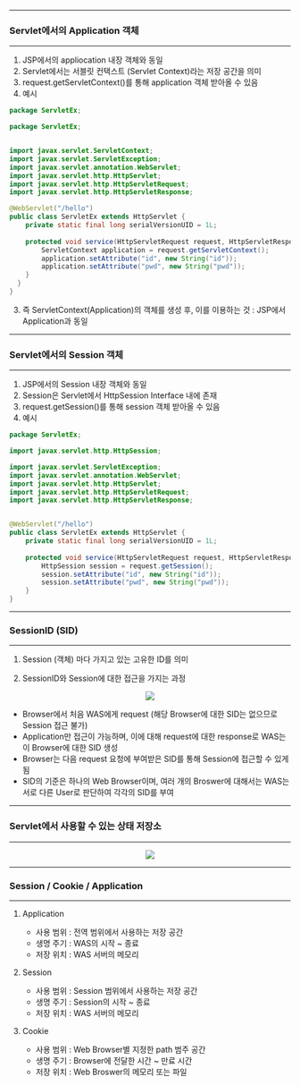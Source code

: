-----
### Servlet에서의 Application 객체
-----
1. JSP에서의 appliocation 내장 객체와 동일
2. Servlet에서는 서블릿 컨택스트 (Servlet Context)라는 저장 공간을 의미
3. request.getServletContext()를 통해 application 객체 받아올 수 있음
4. 예시
```java
package ServletEx;

package ServletEx;


import javax.servlet.ServletContext;
import javax.servlet.ServletException;
import javax.servlet.annotation.WebServlet;
import javax.servlet.http.HttpServlet;
import javax.servlet.http.HttpServletRequest;
import javax.servlet.http.HttpServletResponse;

@WebServlet("/hello")
public class ServletEx extends HttpServlet {
  	private static final long serialVersionUID = 1L;
         
  	protected void service(HttpServletRequest request, HttpServletResponse response) throws ServletException, IOException {
  	    ServletContext application = request.getServletContext();
  	    application.setAttribute("id", new String("id"));
  	    application.setAttribute("pwd", new String("pwd"));
  	}
  }
}

```

3. 즉 ServletContext(Application)의 객체를 생성 후, 이를 이용하는 것 : JSP에서 Application과 동일

-----
### Servlet에서의 Session 객체
-----
1. JSP에서의 Session 내장 객체와 동일
2. Session은 Servlet에서 HttpSession Interface 내에 존재
3. request.getSession()를 통해 session 객체 받아올 수 있음
4. 예시
```java
package ServletEx;

import javax.servlet.http.HttpSession;

import javax.servlet.ServletException;
import javax.servlet.annotation.WebServlet;
import javax.servlet.http.HttpServlet;
import javax.servlet.http.HttpServletRequest;
import javax.servlet.http.HttpServletResponse;


@WebServlet("/hello")
public class ServletEx extends HttpServlet {
	private static final long serialVersionUID = 1L;
       
	protected void service(HttpServletRequest request, HttpServletResponse response) throws ServletException, IOException {
	    HttpSession session = request.getSession();
	    session.setAttribute("id", new String("id"));
	    session.setAttribute("pwd", new String("pwd"));
	}
}
```

-----
### SessionID (SID)
-----
1. Session (객체) 마다 가지고 있는 고유한 ID를 의미

2. SessionID와 Session에 대한 접근을 가지는 과정
<div align = "center">
<img src="https://github.com/sooyounghan/Web/assets/34672301/560dd8e8-debf-44bf-9c83-93de56fa4dfd">
</div>

  - Browser에서 처음 WAS에게 request (해당 Browser에 대한 SID는 없으므로 Session 접근 불가)
  - Application만 접근이 가능하며, 이에 대해 request에 대한 response로 WAS는 이 Browser에 대한 SID 생성
  - Browser는 다음 request 요청에 부여받은 SID를 통해 Session에 접근할 수 있게 됨
  - SID의 기준은 하나의 Web Browser이며, 여러 개의 Broswer에 대해서는 WAS는 서로 다른 User로 판단하여 각각의 SID를 부여

-----
### Servlet에서 사용할 수 있는 상태 저장소
-----
<div align="center">
<img src="https://github.com/sooyounghan/Web/assets/34672301/1840bed1-123b-4197-aab8-ce1718980afd">
</div>

-----
### Session / Cookie / Application
-----
1. Application
   - 사용 범위 : 전역 범위에서 사용하는 저장 공간
   - 생명 주기 : WAS의 시작 ~ 종료
   - 저장 위치 : WAS 서버의 메모리
  
2. Session
   - 사용 범위 : Session 범위에서 사용하는 저장 공간
   - 생명 주기 : Session의 시작 ~ 종료
   - 저장 위치 : WAS 서버의 메모리

3. Cookie
   - 사용 범위 : Web Browser별 지정한 path 범주 공간
   - 생명 주기 : Browser에 전달한 시간 ~ 만료 시간
   - 저장 위치 : Web Broswer의 메모리 또는 파일
